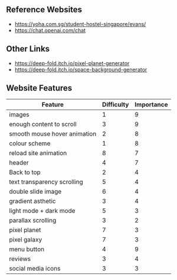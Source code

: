 ## Reference Websites ##
- https://yoha.com.sg/student-hostel-singapore/evans/
- https://chat.openai.com/chat

## Other Links ##
- https://deep-fold.itch.io/pixel-planet-generator
- https://deep-fold.itch.io/space-background-generator

## Website Features ##
| **Feature** | **Difficulty** | **Importance** |
| --- | --- | --- |
|images | 1 | 9|
|enough content to scroll | 3 | 9|
|smooth mouse hover animation | 2 | 8|
|colour scheme | 1 | 8|
|reload site animation | 8 | 7|
|header | 4 | 7|
|Back to top | 2 | 4|
|text transparency scrolling | 5 | 4|
|double slide image | 6 | 4|
|gradient asthetic | 3 | 4|
|light mode + dark mode | 5 | 3|
|parallax scrolling | 3 | 2|
|pixel planet| 7 | 3 |
|pixel galaxy| 7 | 3 |
|menu button| 4 | 9 |
|reviews| 3 | 4 |
|social media icons| 3 | 3 |



